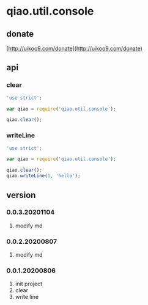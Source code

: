 # qiao.util.console

## donate
[http://uikoo9.com/donate](http://uikoo9.com/donate)

## api
### clear
```javascript
'use strict';

var qiao = require('qiao.util.console');

qiao.clear();
```

### writeLine
```javascript
'use strict';

var qiao = require('qiao.util.console');

qiao.clear();
qiao.writeLine(1, 'hello');
```

## version
### 0.0.3.20201104
1. modify md

### 0.0.2.20200807
1. modify md

### 0.0.1.20200806
1. init project
2. clear
3. write line

